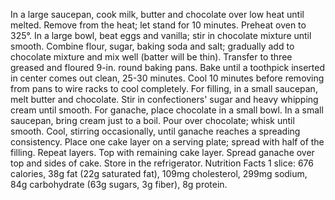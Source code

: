 In a large saucepan, cook milk, butter and chocolate over low heat until melted. Remove from the heat; let stand for 10 minutes.
Preheat oven to 325°. In a large bowl, beat eggs and vanilla; stir in chocolate mixture until smooth. Combine flour, sugar, baking soda and salt; gradually add to chocolate mixture and mix well (batter will be thin).
Transfer to three greased and floured 9-in. round baking pans. Bake until a toothpick inserted in center comes out clean, 25-30 minutes. Cool 10 minutes before removing from pans to wire racks to cool completely.
For filling, in a small saucepan, melt butter and chocolate. Stir in confectioners' sugar and heavy whipping cream until smooth.
For ganache, place chocolate in a small bowl. In a small saucepan, bring cream just to a boil. Pour over chocolate; whisk until smooth. Cool, stirring occasionally, until ganache reaches a spreading consistency.
Place one cake layer on a serving plate; spread with half of the filling. Repeat layers. Top with remaining cake layer. Spread ganache over top and sides of cake. Store in the refrigerator.
Nutrition Facts
1 slice: 676 calories, 38g fat (22g saturated fat), 109mg cholesterol, 299mg sodium, 84g carbohydrate (63g sugars, 3g fiber), 8g protein.